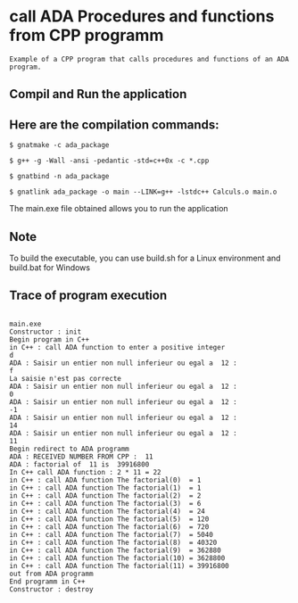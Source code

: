 # call ADA Procedures and functions from CPP programm

```
Example of a CPP program that calls procedures and functions of an ADA program.
```

## Compil and Run the application 

## Here are the compilation commands:

```
$ gnatmake -c ada_package

$ g++ -g -Wall -ansi -pedantic -std=c++0x -c *.cpp

$ gnatbind -n ada_package

$ gnatlink ada_package -o main --LINK=g++ -lstdc++ Calculs.o main.o

```

The main.exe file obtained allows you to run the application

## Note

To build the executable, you can use build.sh for a Linux environment and build.bat for Windows

## Trace of program execution

```

main.exe
Constructor : init
Begin program in C++
in C++ : call ADA function to enter a positive integer
d
ADA : Saisir un entier non null inferieur ou egal a  12 :
f
La saisie n'est pas correcte
ADA : Saisir un entier non null inferieur ou egal a  12 :
0
ADA : Saisir un entier non null inferieur ou egal a  12 :
-1
ADA : Saisir un entier non null inferieur ou egal a  12 :
14
ADA : Saisir un entier non null inferieur ou egal a  12 :
11
Begin redirect to ADA programm
ADA : RECEIVED NUMBER FROM CPP :  11
ADA : factorial of  11 is  39916800
In C++ call ADA function : 2 * 11 = 22
in C++ : call ADA function The factorial(0)  = 1
in C++ : call ADA function The factorial(1)  = 1
in C++ : call ADA function The factorial(2)  = 2
in C++ : call ADA function The factorial(3)  = 6
in C++ : call ADA function The factorial(4)  = 24
in C++ : call ADA function The factorial(5)  = 120
in C++ : call ADA function The factorial(6)  = 720
in C++ : call ADA function The factorial(7)  = 5040
in C++ : call ADA function The factorial(8)  = 40320
in C++ : call ADA function The factorial(9)  = 362880
in C++ : call ADA function The factorial(10) = 3628800
in C++ : call ADA function The factorial(11) = 39916800
out from ADA programm
End programm in C++
Constructor : destroy


```
